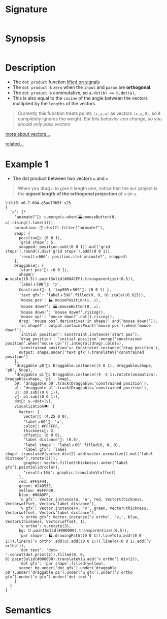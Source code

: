 # Signature
```vikid-signature
```

# Synopsis
```vikid-synopsis
```

# Description
- The `dot product` function [lifted on signals](/refman/concepts/pure_functions)
- The `dot product` is `zero` when the `input` and `param` are __orthogonal__.
- The `dot product` is commutative, so `a.dot(b) == b.dot(a)`,
- This is also equal to the `cosine` of the angle between the vectors multiplied by the `lengths` of the vectors

> Currently this function treats points `⟨x,y,w⟩` as vectors `⟨x,y,0⟩`, so it completely ignores the weight. _But this behavior can change, so you should only pass vectors_

[more about vectors...](/refman/concepts/vectors)

[related...](https://en.wikipedia.org/wiki/Dot_product)

# Example 1
- The dot product between two vectors `u` and `v`

> When you drag `u` to give it length one, notice that the `dot` project is the __signed length of the orthogonal projection__ of `v` on `u`. 

```vikid-script
𝕍i𝕂i𝔻 v0.7-804-g5ae79b5f s23
{ 
  ‘⌂’: {* 
    ‘animate?’📡: ☑.merge(☒.when(🏭.mouseButton(0, ☑).rising().take(1))),
    animation: 🕒.div(2).filter(‘animate?’),
    Snap: { 
      position🔩: ⟨0 0 1⟩,
      ‘grid steps’: 5,
      snapped: position.sub(⟨0 0 1⟩).mul(‘grid steps’).round().div(‘grid steps’).add(⟨0 0 1⟩),
      ‘result﹟666’: position.ite(‘animate?’, snapped)
    },
    Draggable📡: { 
      ‘start pos’🔩: ⟨0 0 1⟩,
      shape🔩: ●.scale((0.5)).paintSolid(#08ACFF).transparentize((0.5)),
      ‘label﹟598’🔩: 'p',
      Constraint🔩: { ‘tmp569﹟569’🔩: ⟨0 0 1⟩ },
      ‘text gfx’: ‘label﹟598’.filled(0, 0, 0).scale((0.625)),
      ‘mouse pos’: 🏭.mousePosition(☒, ☑),
      ‘mouse down?’: 🏭.mouseButton(0, ☑),
      ‘mouse down!’: ‘mouse down?’.rising(),
      ‘mouse up!’: ‘mouse down?’.not().rising(),
      drag: ‘mouse pos’.derivative(‘in shape?’.and(‘mouse down?’)),
      ‘in shape?’: output.containsPoint(‘mouse pos’).when(‘mouse down!’),
      ‘initial position’: Constraint.instance(‘start pos’),
      ‘drag position’: ‘initial position’.merge(‘constrained position’.when(‘mouse up!’)).integral(drag).calm(☒),
      ‘constrained position’✉: Constraint.instance(‘drag position’),
      output: shape.under(‘text gfx’).translateV(‘constrained position’)
    },
    ‘draggable p0’📡: Draggable.instance(⟨5 0 1⟩, Draggable↳shape, 'p0', Snap),
    ‘draggable p1’📡: Draggable.instance(⟨4 -3 1⟩.rotate(animation), Draggable↳shape, 'p1', Snap),
    p0: ‘draggable p0’.track(Draggable↳‘constrained position’),
    p1: ‘draggable p1’.track(Draggable↳‘constrained position’),
    u📡: p0.sub(⟨0 0 1⟩),
    v📡: p1.sub(⟨0 0 1⟩),
    dot📡: u.«dot»(v),
    visualization👁: { 
      Vector: { 
        vector🔩: ⟨4.25 0 0⟩,
        ‘label﹟60’🔩: 'a',
        color🔩: #FFFFFF,
        thickness🔩: 2,
        offset🔩: ⟨0 0 0⟩,
        ‘label distance’🔩: (0.5),
        ‘label shape’: ‘label﹟60’.filled(0, 0, 0),
        ‘label gfx’: ‘label shape’.translateV(vector.div(2).add(vector.normalize().mul(‘label distance’).rotate(3))),
        graphic: vector.filled(thickness).under(‘label gfx’).paintSolid(color),
        ‘result﹟104’: graphic.translateV(offset)
      },
      red: #FF5F44,
      green: #24D53E,
      yellow: #EFFF00,
      blue: #00ADFF,
      ‘u gfx’: Vector.instance(u, 'u', red, Vector↳thickness, Vector↳offset, Vector↳‘label distance’),
      ‘v gfx’: Vector.instance(v, 'v', green, Vector↳thickness, Vector↳offset, Vector↳‘label distance’),
      ‘v ortho gfx’: Vector.instance(‘v ortho’, 'v⟂', blue, Vector↳thickness, Vector↳offset, 1),
      ‘v ortho’: v.rotate(3),
      bg: 𝕌.paintSolid(#000000).transparentize((0.5)),
      ‘par shape’: 🏭.drawingPath(⟨0 0 1⟩).lineTo(u.add(⟨0 0 1⟩)).lineTo(‘v ortho’.add(u).add(⟨0 0 1⟩)).lineTo(⟨0 0 1⟩.add(‘v ortho’)),
      ‘dot text’: 'dot=
'.concat(dot.print(2)).filled(0, 0, 0).paintSolid(#000000).translateV(u.add(‘v ortho’).div(2)),
      ‘dot gfx’: ‘par shape’.filled(yellow),
      scene: bg.under(‘dot gfx’).under(‘draggable p0’).under(‘draggable p1’).under(‘u gfx’).under(‘v ortho gfx’).under(‘v gfx’).under(‘dot text’)
    }
  }
}
```

# Semantics
